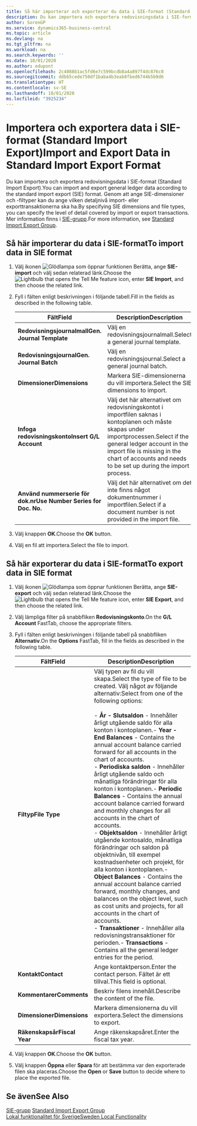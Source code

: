 ```yaml
---
title: Så här importerar och exporterar du data i SIE-format (Standard Import Export)
description: Du kan importera och exportera redovisningsdata i SIE-format (Standard Import Export).
author: SorenGP
ms.service: dynamics365-business-central
ms.topic: article
ms.devlang: na
ms.tgt_pltfrm: na
ms.workload: na
ms.search.keywords: ''
ms.date: 10/01/2020
ms.author: edupont
ms.openlocfilehash: 2c4088b1ac5fd6e7c599bcdb8a4a897f4dc876c0
ms.sourcegitcommit: ddbb5cede750df1baba4b3eab8fbed6744b5b9d6
ms.translationtype: HT
ms.contentlocale: sv-SE
ms.lasthandoff: 10/01/2020
ms.locfileid: "3925234"
---
```

# <a name="import-and-export-data-in-standard-import-export-format"></a><span data-ttu-id="5691f-103">Importera och exportera data i SIE-format (Standard Import Export)</span><span class="sxs-lookup"><span data-stu-id="5691f-103">Import and Export Data in Standard Import Export Format</span></span>
<span data-ttu-id="5691f-104">Du kan importera och exportera redovisningsdata i SIE-format (Standard Import Export).</span><span class="sxs-lookup"><span data-stu-id="5691f-104">You can import and export general ledger data according to the standard import export (SIE) format.</span></span> <span data-ttu-id="5691f-105">Genom att ange SIE-dimensioner och -filtyper kan du ange vilken detaljnivå import- eller exporttransaktionerna ska ha.</span><span class="sxs-lookup"><span data-stu-id="5691f-105">By specifying SIE dimensions and file types, you can specify the level of detail covered by import or export transactions.</span></span> <span data-ttu-id="5691f-106">Mer information finns i [SIE-grupp](https://go.microsoft.com/fwlink/?LinkID=164870&clcid=0x41d).</span><span class="sxs-lookup"><span data-stu-id="5691f-106">For more information, see [Standard Import Export Group](https://go.microsoft.com/fwlink/?LinkID=164870&clcid=0x41d).</span></span>  

## <a name="to-import-data-in-sie-format"></a><span data-ttu-id="5691f-107">Så här importerar du data i SIE-format</span><span class="sxs-lookup"><span data-stu-id="5691f-107">To import data in SIE format</span></span>  

1.  <span data-ttu-id="5691f-108">Välj ikonen ![Glödlampa som öppnar funktionen Berätta](../../media/ui-search/search_small.png "Berätta vad du vill göra"), ange **SIE-import** och välj sedan relaterad länk.</span><span class="sxs-lookup"><span data-stu-id="5691f-108">Choose the ![Lightbulb that opens the Tell Me feature](../../media/ui-search/search_small.png "Tell me what you want to do") icon, enter **SIE Import**, and then choose the related link.</span></span>  
2.  <span data-ttu-id="5691f-109">Fyll i fälten enligt beskrivningen i följande tabell.</span><span class="sxs-lookup"><span data-stu-id="5691f-109">Fill in the fields as described in the following table.</span></span>  

    |<span data-ttu-id="5691f-110">Fält</span><span class="sxs-lookup"><span data-stu-id="5691f-110">Field</span></span>|<span data-ttu-id="5691f-111">Description</span><span class="sxs-lookup"><span data-stu-id="5691f-111">Description</span></span>|  
    |---------------------------------|---------------------------------------|  
    |<span data-ttu-id="5691f-112">**Redovisningsjournalmall**</span><span class="sxs-lookup"><span data-stu-id="5691f-112">**Gen. Journal Template**</span></span>|<span data-ttu-id="5691f-113">Välj en redovisningsjournalmall.</span><span class="sxs-lookup"><span data-stu-id="5691f-113">Select a general journal template.</span></span>|  
    |<span data-ttu-id="5691f-114">**Redovisningsjournal**</span><span class="sxs-lookup"><span data-stu-id="5691f-114">**Gen. Journal Batch**</span></span>|<span data-ttu-id="5691f-115">Välj en redovisningsjournal.</span><span class="sxs-lookup"><span data-stu-id="5691f-115">Select a general journal batch.</span></span>|  
    |<span data-ttu-id="5691f-116">**Dimensioner**</span><span class="sxs-lookup"><span data-stu-id="5691f-116">**Dimensions**</span></span>|<span data-ttu-id="5691f-117">Markera SIE-dimensionerna du vill importera.</span><span class="sxs-lookup"><span data-stu-id="5691f-117">Select the SIE dimensions to import.</span></span>|  
    |<span data-ttu-id="5691f-118">**Infoga redovisningskonto**</span><span class="sxs-lookup"><span data-stu-id="5691f-118">**Insert G/L Account**</span></span>|<span data-ttu-id="5691f-119">Välj det här alternativet om redovisningskontot i importfilen saknas i kontoplanen och måste skapas under importprocessen.</span><span class="sxs-lookup"><span data-stu-id="5691f-119">Select if the general ledger account in the import file is missing in the chart of accounts and needs to be set up during the import process.</span></span>|  
    |<span data-ttu-id="5691f-120">**Använd nummerserie för dok.nr**</span><span class="sxs-lookup"><span data-stu-id="5691f-120">**Use Number Series for Doc. No.**</span></span>|<span data-ttu-id="5691f-121">Välj det här alternativet om det inte finns något dokumentnummer i importfilen.</span><span class="sxs-lookup"><span data-stu-id="5691f-121">Select if a document number is not provided in the import file.</span></span>|  

3. <span data-ttu-id="5691f-122">Välj knappen **OK**.</span><span class="sxs-lookup"><span data-stu-id="5691f-122">Choose the **OK** button.</span></span>
4. <span data-ttu-id="5691f-123">Välj en fil att importera.</span><span class="sxs-lookup"><span data-stu-id="5691f-123">Select the file to import.</span></span>  

## <a name="to-export-data-in-sie-format"></a><span data-ttu-id="5691f-124">Så här exporterar du data i SIE-format</span><span class="sxs-lookup"><span data-stu-id="5691f-124">To export data in SIE format</span></span>  

1.  <span data-ttu-id="5691f-125">Välj ikonen ![Glödlampa som öppnar funktionen Berätta](../../media/ui-search/search_small.png "Berätta vad du vill göra"), ange **SIE-export** och välj sedan relaterad länk.</span><span class="sxs-lookup"><span data-stu-id="5691f-125">Choose the ![Lightbulb that opens the Tell Me feature](../../media/ui-search/search_small.png "Tell me what you want to do") icon, enter **SIE Export**, and then choose the related link.</span></span>  
2.  <span data-ttu-id="5691f-126">Välj lämpliga filter på snabbfliken **Redovisningskonto**.</span><span class="sxs-lookup"><span data-stu-id="5691f-126">On the **G/L Account** FastTab, choose the appropriate filters.</span></span>  
3.  <span data-ttu-id="5691f-127">Fyll i fälten enligt beskrivningen i följande tabell på snabbfliken **Alternativ**.</span><span class="sxs-lookup"><span data-stu-id="5691f-127">On the **Options** FastTab, fill in the fields as described in the following table.</span></span>  

    |<span data-ttu-id="5691f-128">Fält</span><span class="sxs-lookup"><span data-stu-id="5691f-128">Field</span></span>|<span data-ttu-id="5691f-129">Description</span><span class="sxs-lookup"><span data-stu-id="5691f-129">Description</span></span>|  
    |---------------------------------|---------------------------------------|  
    |<span data-ttu-id="5691f-130">**Filtyp**</span><span class="sxs-lookup"><span data-stu-id="5691f-130">**File Type**</span></span>|<span data-ttu-id="5691f-131">Välj typen av fil du vill skapa.</span><span class="sxs-lookup"><span data-stu-id="5691f-131">Select the type of file to be created.</span></span> <span data-ttu-id="5691f-132">Välj något av följande alternativ:</span><span class="sxs-lookup"><span data-stu-id="5691f-132">Select from one of the following options:</span></span><br /><br /> <span data-ttu-id="5691f-133">-   **År - Slutsaldon** - Innehåller årligt utgående saldo för alla konton i kontoplanen.</span><span class="sxs-lookup"><span data-stu-id="5691f-133">-   **Year - End Balances** - Contains the annual account balance carried forward for all accounts in the chart of accounts.</span></span><br /><span data-ttu-id="5691f-134">-   **Periodiska saldon** - Innehåller årligt utgående saldo och månatliga förändringar för alla konton i kontoplanen.</span><span class="sxs-lookup"><span data-stu-id="5691f-134">-   **Periodic Balances** - Contains the annual account balance carried forward and monthly changes for all accounts in the chart of accounts.</span></span><br /><span data-ttu-id="5691f-135">-   **Objektsaldon** - Innehåller årligt utgående kontosaldo, månatliga förändringar och saldon på objektnivån, till exempel kostnadsenheter och projekt, för alla konton i kontoplanen.</span><span class="sxs-lookup"><span data-stu-id="5691f-135">-   **Object Balances** - Contains the annual account balance carried forward, monthly changes, and balances on the object level, such as cost units and projects, for all accounts in the chart of accounts.</span></span><br /><span data-ttu-id="5691f-136">-   **Transaktioner** - Innehåller alla redovisningstransaktioner för perioden.</span><span class="sxs-lookup"><span data-stu-id="5691f-136">-   **Transactions** - Contains all the general ledger entries for the period.</span></span>|  
    |<span data-ttu-id="5691f-137">**Kontakt**</span><span class="sxs-lookup"><span data-stu-id="5691f-137">**Contact**</span></span>|<span data-ttu-id="5691f-138">Ange kontaktperson.</span><span class="sxs-lookup"><span data-stu-id="5691f-138">Enter the contact person.</span></span> <span data-ttu-id="5691f-139">Fältet är ett tillval.</span><span class="sxs-lookup"><span data-stu-id="5691f-139">This field is optional.</span></span>|  
    |<span data-ttu-id="5691f-140">**Kommentarer**</span><span class="sxs-lookup"><span data-stu-id="5691f-140">**Comments**</span></span>|<span data-ttu-id="5691f-141">Beskriv filens innehåll.</span><span class="sxs-lookup"><span data-stu-id="5691f-141">Describe the content of the file.</span></span>|  
    |<span data-ttu-id="5691f-142">**Dimensioner**</span><span class="sxs-lookup"><span data-stu-id="5691f-142">**Dimensions**</span></span>|<span data-ttu-id="5691f-143">Markera dimensionerna du vill exportera.</span><span class="sxs-lookup"><span data-stu-id="5691f-143">Select the dimensions to export.</span></span>|  
    |<span data-ttu-id="5691f-144">**Räkenskapsår**</span><span class="sxs-lookup"><span data-stu-id="5691f-144">**Fiscal Year**</span></span>|<span data-ttu-id="5691f-145">Ange räkenskapsåret.</span><span class="sxs-lookup"><span data-stu-id="5691f-145">Enter the fiscal tax year.</span></span>|

4. <span data-ttu-id="5691f-146">Välj knappen **OK**.</span><span class="sxs-lookup"><span data-stu-id="5691f-146">Choose the **OK** button.</span></span>
5. <span data-ttu-id="5691f-147">Välj knappen **Öppna** eller **Spara** för att bestämma var den exporterade filen ska placeras.</span><span class="sxs-lookup"><span data-stu-id="5691f-147">Choose the **Open** or **Save** button to decide where to place the exported file.</span></span>

## <a name="see-also"></a><span data-ttu-id="5691f-148">Se även</span><span class="sxs-lookup"><span data-stu-id="5691f-148">See Also</span></span>  
 <span data-ttu-id="5691f-149">[SIE-grupp](https://go.microsoft.com/fwlink/?LinkID=164870&clcid=0x41d) </span><span class="sxs-lookup"><span data-stu-id="5691f-149">[Standard Import Export Group](https://go.microsoft.com/fwlink/?LinkID=164870&clcid=0x41d) </span></span>  
 [<span data-ttu-id="5691f-150">Lokal funktionalitet för Sverige</span><span class="sxs-lookup"><span data-stu-id="5691f-150">Sweden Local Functionality</span></span>](sweden-local-functionality.md)
